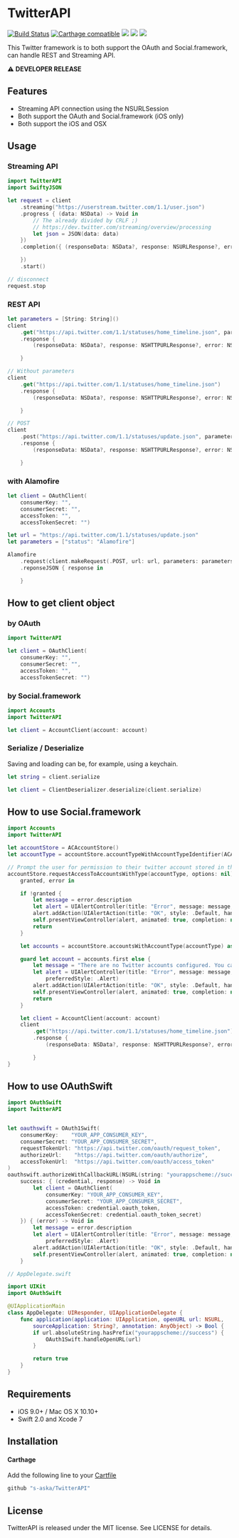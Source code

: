 # TwitterAPI

[![Build Status](https://www.bitrise.io/app/b4ece76000399048.svg?token=3fi0raeSSGrPVhXLDXNk2w&branch=master)](https://www.bitrise.io/app/b4ece76000399048)
[![Carthage compatible](https://img.shields.io/badge/Carthage-compatible-4BC51D.svg?style=flat)](https://github.com/Carthage/Carthage)
[![](https://img.shields.io/badge/Xcode-7.0%2B-brightgreen.svg?style=flat)]()
[![](https://img.shields.io/badge/iOS-9.0%2B-brightgreen.svg?style=flat)]()
[![](https://img.shields.io/badge/OS%20X-10.10%2B-brightgreen.svg?style=flat)]()

This Twitter framework is to both support the OAuth and Social.framework, can handle REST and Streaming API.

:warning: **DEVELOPER RELEASE**

## Features

- Streaming API connection using the NSURLSession
- Both support the OAuth and Social.framework (iOS only)
- Both support the iOS and OSX


## Usage


### Streaming API

```swift
import TwitterAPI
import SwiftyJSON

let request = client
    .streaming("https://userstream.twitter.com/1.1/user.json")
    .progress { (data: NSData) -> Void in
        // The already divided by CRLF ;)
        // https://dev.twitter.com/streaming/overview/processing
        let json = JSON(data: data)
    })
    .completion({ (responseData: NSData?, response: NSURLResponse?, error: NSError?) -> Void in

    })
    .start()

// disconnect
request.stop
```

### REST API

```swift
let parameters = [String: String]()
client
    .get("https://api.twitter.com/1.1/statuses/home_timeline.json", parameters: parameters)
    .response {
        (responseData: NSData?, response: NSHTTPURLResponse?, error: NSError?) -> Void in

    }

// Without parameters
client
    .get("https://api.twitter.com/1.1/statuses/home_timeline.json")
    .response {
        (responseData: NSData?, response: NSHTTPURLResponse?, error: NSError?) -> Void in

    }

// POST
client
    .post("https://api.twitter.com/1.1/statuses/update.json", parameters: parameters)
    .response {
        (responseData: NSData?, response: NSHTTPURLResponse?, error: NSError?) -> Void in

    }
```

### with Alamofire

```swift
let client = OAuthClient(
    consumerKey: "",
    consumerSecret: "",
    accessToken: "",
    accessTokenSecret: "")

let url = "https://api.twitter.com/1.1/statuses/update.json"
let parameters = ["status": "Alamofire"]

Alamofire
    .request(client.makeRequest(.POST, url: url, parameters: parameters))
    .reponseJSON { response in

    }
```


## How to get client object

### by OAuth

```swift
import TwitterAPI

let client = OAuthClient(
    consumerKey: "",
    consumerSecret: "",
    accessToken: "",
    accessTokenSecret: "")
```

### by Social.framework

```swift
import Accounts
import TwitterAPI

let client = AccountClient(account: account)
```

### Serialize / Deserialize

Saving and loading can be, for example, using a keychain.

```swift
let string = client.serialize

let client = ClientDeserializer.deserialize(client.serialize)
```


## How to use Social.framework

```swift
import Accounts
import TwitterAPI

let accountStore = ACAccountStore()
let accountType = accountStore.accountTypeWithAccountTypeIdentifier(ACAccountTypeIdentifierTwitter)

// Prompt the user for permission to their twitter account stored in the phone's settings
accountStore.requestAccessToAccountsWithType(accountType, options: nil) {
    granted, error in

    if !granted {
        let message = error.description
        let alert = UIAlertController(title: "Error", message: message, preferredStyle: .Alert)
        alert.addAction(UIAlertAction(title: "OK", style: .Default, handler: nil))
        self.presentViewController(alert, animated: true, completion: nil)
        return
    }

    let accounts = accountStore.accountsWithAccountType(accountType) as! [ACAccount]

    guard let account = accounts.first else {
        let message = "There are no Twitter accounts configured. You can add or create a Twitter account in Settings."
        let alert = UIAlertController(title: "Error", message: message,
            preferredStyle: .Alert)
        alert.addAction(UIAlertAction(title: "OK", style: .Default, handler: nil))
        self.presentViewController(alert, animated: true, completion: nil)
        return
    }

    let client = AccountClient(account: account)
    client
        .get("https://api.twitter.com/1.1/statuses/home_timeline.json")
        .response {
            (responseData: NSData?, response: NSHTTPURLResponse?, error: NSError?) -> Void in

        }
}
```


## How to use OAuthSwift

```swift
import OAuthSwift
import TwitterAPI


let oauthswift = OAuth1Swift(
    consumerKey:    "YOUR_APP_CONSUMER_KEY",
    consumerSecret: "YOUR_APP_CONSUMER_SECRET",
    requestTokenUrl: "https://api.twitter.com/oauth/request_token",
    authorizeUrl:    "https://api.twitter.com/oauth/authorize",
    accessTokenUrl:  "https://api.twitter.com/oauth/access_token"
)
oauthswift.authorizeWithCallbackURL(NSURL(string: "yourappscheme://success")!,
    success: { (credential, response) -> Void in
        let client = OAuthClient(
            consumerKey: "YOUR_APP_CONSUMER_KEY",
            consumerSecret: "YOUR_APP_CONSUMER_SECRET",
            accessToken: credential.oauth_token,
            accessTokenSecret: credential.oauth_token_secret)
    }) { (error) -> Void in
        let message = error.description
        let alert = UIAlertController(title: "Error", message: message,
            preferredStyle: .Alert)
        alert.addAction(UIAlertAction(title: "OK", style: .Default, handler: nil))
        self.presentViewController(alert, animated: true, completion: nil)
    }

// AppDelegate.swift

import UIKit
import OAuthSwift

@UIApplicationMain
class AppDelegate: UIResponder, UIApplicationDelegate {
    func application(application: UIApplication, openURL url: NSURL,
        sourceApplication: String?, annotation: AnyObject) -> Bool {
        if url.absoluteString.hasPrefix("yourappscheme://success") {
            OAuth1Swift.handleOpenURL(url)
        }

        return true
    }
}
```


## Requirements

- iOS 9.0+ / Mac OS X 10.10+
- Swift 2.0 and Xcode 7


## Installation

#### Carthage

Add the following line to your [Cartfile](https://github.com/carthage/carthage)

```swift
github "s-aska/TwitterAPI"
```

## License

TwitterAPI is released under the MIT license. See LICENSE for details.
